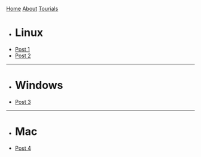[Home](index.md)
[About](about.md)
[Tourials]()
  * # Linux
  * [Post 1](post1.md)
  * [Post 2](post2.md)
  - - - -
  * # Windows
  * [Post 3](post3.md)
  - - - -
  * # Mac
  * [Post 4](post4.md)
